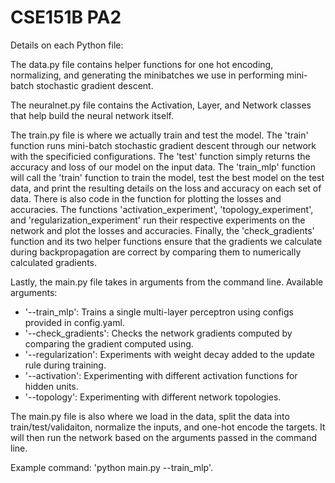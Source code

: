# CSE151B PA2

Details on each Python file:

The data.py file contains helper functions for one hot encoding, normalizing, and generating the minibatches we use in performing mini-batch stochastic gradient descent.

The neuralnet.py file contains the Activation, Layer, and Network classes that help build the neural network itself.

The train.py file is where we actually train and test the model. The 'train' function runs mini-batch stochastic gradient descent through our network with the specificied configurations. The 'test' function simply returns the accuracy and loss of our model on the input data. The 'train_mlp' function will call the 'train' function to train the model, test the best model on the test data, and print the resulting details on the loss and accuracy on each set of data. There is also code in the function for plotting the losses and accuracies. The functions 'activation_experiment', 'topology_experiment', and 'regularization_experiment' run their respective experiments on the network and plot the losses and accuracies. Finally, the 'check_gradients' function and its two helper functions ensure that the gradients we calculate during backpropagation are correct by comparing them to numerically calculated gradients.

Lastly, the main.py file takes in arguments from the command line. Available arguments:
  - '--train_mlp': Trains a single multi-layer perceptron using configs provided in config.yaml.
  - '--check_gradients': Checks the network gradients computed by comparing the gradient computed using.
  - '--regularization': Experiments with weight decay added to the update rule during training.
  - '--activation': Experimenting with different activation functions for hidden units.
  - '--topology': Experimenting with different network topologies.

The main.py file is also where we load in the data, split the data into train/test/validaiton, normalize the inputs, and one-hot encode the targets. It will then run the network based on the arguments passed in the command line.

Example command: 'python main.py --train_mlp'.
